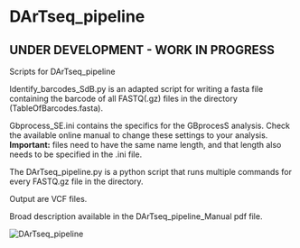 # DArTseq_pipeline
## UNDER DEVELOPMENT - WORK IN PROGRESS

Scripts for DArTseq_pipeline

Identify_barcodes_SdB.py is an adapted script for writing a fasta file containing the barcode of all FASTQ(.gz) files in the directory (TableOfBarcodes.fasta).

Gbprocess_SE.ini contains the specifics for the GBprocesS analysis. Check the available online manual to change these settings to your analysis. **Important:** files need to have the same name length, and that length also needs to be specified in the .ini file. 

The DArTseq_pipeline.py is a python script that runs multiple commands for every FASTQ.gz file in the directory.

Output are VCF files.

Broad description available in the DArTseq_pipeline_Manual pdf file.

![DArTseq_pipeline](https://github.com/sanderdebacker/DArTseq_pipeline/blob/main/Images/DArTseq_pipeline.png?raw=true)
